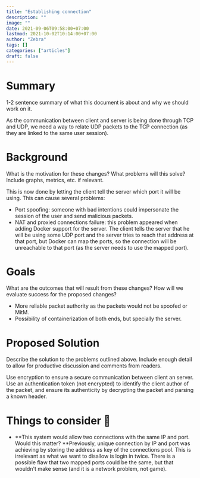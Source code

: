 ```yaml
---
title: "Establishing connection" 
description: ""
image: ""
date: 2021-09-06T09:58:00+07:00
lastmod: 2021-10-02T10:14:00+07:00
author: "Zebra"
tags: []
categories: ["articles"]
draft: false
---
```


# Summary
1-2 sentence summary of what this document is about and why we should work on it. 

As the communication between client and server is being done through TCP and UDP, we need a way to relate UDP packets to the TCP connection (as they are linked to the same user session).

# Background
What is the motivation for these changes? What problems will this solve? Include graphs, metrics, etc. if relevant. 

This is now done by letting the client tell the server which port it will be using. This can cause several problems:

- Port spoofing: someone with bad intentions could impersonate the session of the user and send malicious packets.
- NAT and proxied connections failure: this problem appeared when adding Docker support for the server. The client tells the server that he will be using some UDP port and the server tries to reach that address at that port, but Docker can map the ports, so the connection will be unreachable to that port (as the server needs to use the mapped port). 

# Goals 
What are the outcomes that will result from these changes? How will we evaluate success for the proposed changes? 

- More reliable packet authority as the packets would not be spoofed or MitM.
- Possibility of containerization of both ends, but specially the server.

# Proposed Solution
Describe the solution to the problems outlined above. Include enough detail to allow for productive discussion and comments from readers.

Use  encryption to ensure a secure communication between client an server. Use an authentication token (not encrypted) to identify the client author of the packet, and ensure its authenticity by decrypting the packet and parsing a known header.

# Things to consider 🤔
- **This system would allow two connections with the same IP and port. Would this matter? **Previously, unique connection by IP and port was achieving by storing the address as key of the connections pool. This is irrelevant as what we want to disallow is login in twice. There is a possible flaw that two mapped ports could be the same, but that wouldn't make sense (and it is a network problem, not game).
